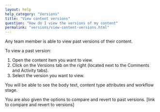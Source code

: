 ```yaml
---
layout: help
help_category: "Versions"
title: "View content versions"
question: "How do I view the versions of my content"
permalink: "versions/view-content-versions.html"
---
```


Any team member is able to view past versions of their content.

To view a past version:

1.  Open the content item you want to view.
2.  Click on the Versions tab on the right (located next to the Comments
    and Activity tabs).
3.  Select the version you want to view.

You will be able to see the body text, content type attributes and
workflow stage.

You are also given the options to compare and revert to past versions.
\[link to compare and revert to versions\]

